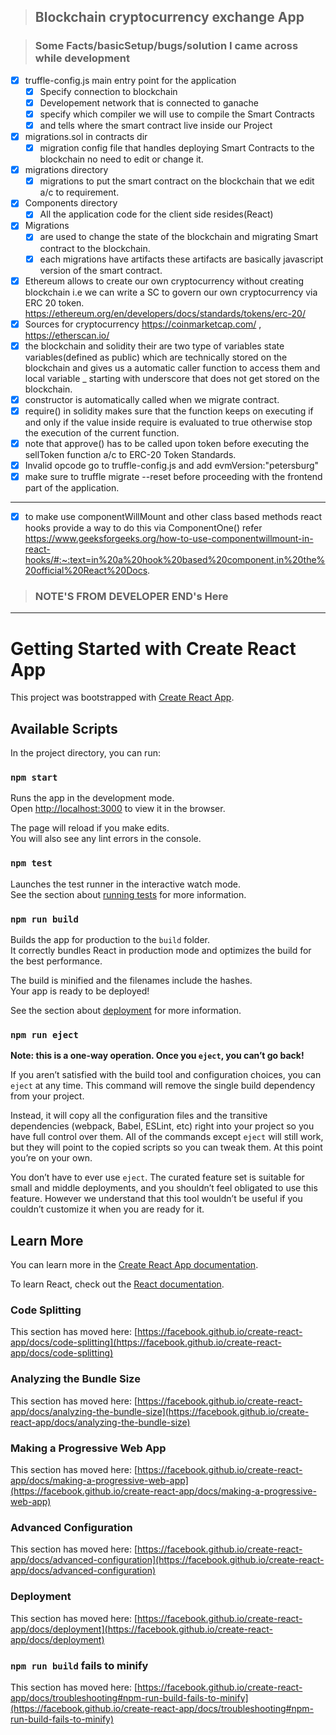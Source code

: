 > ## Blockchain cryptocurrency exchange App

> ### Some Facts/basicSetup/bugs/solution I came across while development
- [x] truffle-config.js main entry point for the application
   - [x] Specify connection to blockchain
   - [x] Developement network that is connected to ganache
   - [x] specify which compiler we will use to compile the Smart Contracts
   - [x] and tells where the smart contract live inside our Project
- [x] migrations.sol in contracts dir
   - [x] migration config file that handles deploying Smart Contracts to the blockchain no need to edit or change it.
- [x] migrations directory
   - [x] migrations to put the smart contract on the blockchain that we edit a/c to requirement.
- [x] Components directory
   - [x] All the application code for the client side resides(React)
- [x] Migrations
  - [x] are used to change the state of the blockchain and migrating Smart contract to the blockchain.
  - [x] each migrations have artifacts these artifacts are basically javascript version of the smart contract.
- [x] Ethereum allows to create our own cryptocurrency without creating blockchain i.e we can write a SC to govern our own cryptocurrency via ERC 20 token. https://ethereum.org/en/developers/docs/standards/tokens/erc-20/
- [x] Sources for cryptocurrency https://coinmarketcap.com/ , https://etherscan.io/
- [x] the blockchain and solidity their are two type of variables state variables(defined as public) which are technically stored on the blockchain and gives us a automatic caller function to access them and local variable _ starting with underscore that does not get stored on the blockchain.
- [x] constructor is automatically called when we migrate contract.
- [x] require() in solidity makes sure that the function keeps on executing if and only if the value inside require is evaluated to true otherwise stop the execution of the current function.
- [x] note that approve() has to be called upon token before executing the sellToken function a/c  to ERC-20 Token Standards.
- [x] Invalid opcode go to truffle-config.js and add evmVersion:"petersburg"
- [x] make sure to truffle migrate --reset before proceeding with the frontend part of the application.
***
- [x] to make use componentWillMount and other class based methods react hooks provide a way to do this via ComponentOne()
refer https://www.geeksforgeeks.org/how-to-use-componentwillmount-in-react-hooks/#:~:text=in%20a%20hook%20based%20component,in%20the%20official%20React%20Docs.
> ### NOTE'S FROM DEVELOPER END's Here
***


# Getting Started with Create React App

This project was bootstrapped with [Create React App](https://github.com/facebook/create-react-app).

## Available Scripts

In the project directory, you can run:

### `npm start`

Runs the app in the development mode.\
Open [http://localhost:3000](http://localhost:3000) to view it in the browser.

The page will reload if you make edits.\
You will also see any lint errors in the console.

### `npm test`

Launches the test runner in the interactive watch mode.\
See the section about [running tests](https://facebook.github.io/create-react-app/docs/running-tests) for more information.

### `npm run build`

Builds the app for production to the `build` folder.\
It correctly bundles React in production mode and optimizes the build for the best performance.

The build is minified and the filenames include the hashes.\
Your app is ready to be deployed!

See the section about [deployment](https://facebook.github.io/create-react-app/docs/deployment) for more information.

### `npm run eject`

**Note: this is a one-way operation. Once you `eject`, you can’t go back!**

If you aren’t satisfied with the build tool and configuration choices, you can `eject` at any time. This command will remove the single build dependency from your project.

Instead, it will copy all the configuration files and the transitive dependencies (webpack, Babel, ESLint, etc) right into your project so you have full control over them. All of the commands except `eject` will still work, but they will point to the copied scripts so you can tweak them. At this point you’re on your own.

You don’t have to ever use `eject`. The curated feature set is suitable for small and middle deployments, and you shouldn’t feel obligated to use this feature. However we understand that this tool wouldn’t be useful if you couldn’t customize it when you are ready for it.

## Learn More

You can learn more in the [Create React App documentation](https://facebook.github.io/create-react-app/docs/getting-started).

To learn React, check out the [React documentation](https://reactjs.org/).

### Code Splitting

This section has moved here: [https://facebook.github.io/create-react-app/docs/code-splitting](https://facebook.github.io/create-react-app/docs/code-splitting)

### Analyzing the Bundle Size

This section has moved here: [https://facebook.github.io/create-react-app/docs/analyzing-the-bundle-size](https://facebook.github.io/create-react-app/docs/analyzing-the-bundle-size)

### Making a Progressive Web App

This section has moved here: [https://facebook.github.io/create-react-app/docs/making-a-progressive-web-app](https://facebook.github.io/create-react-app/docs/making-a-progressive-web-app)

### Advanced Configuration

This section has moved here: [https://facebook.github.io/create-react-app/docs/advanced-configuration](https://facebook.github.io/create-react-app/docs/advanced-configuration)

### Deployment

This section has moved here: [https://facebook.github.io/create-react-app/docs/deployment](https://facebook.github.io/create-react-app/docs/deployment)

### `npm run build` fails to minify

This section has moved here: [https://facebook.github.io/create-react-app/docs/troubleshooting#npm-run-build-fails-to-minify](https://facebook.github.io/create-react-app/docs/troubleshooting#npm-run-build-fails-to-minify)
